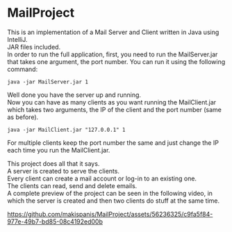 # MailProject

This is an implementation of a Mail Server and Client written in Java using IntelliJ.   
JAR files included.  
In order to run the full application, first, you need to run the MailServer.jar that takes one argument, the port number.
You can run it using the following command:
```
java -jar MailServer.jar 1
```
Well done you have the server up and running.  
Now you can have as many clients as you want running the MailClient.jar which takes two arguments, the IP of the client and the port number (same as before).
```
java -jar MailClient.jar "127.0.0.1" 1
```
For multiple clients keep the port number the same and just change the IP each time you run the MailClient.jar.

This project does all that it says.   
A server is created to serve the clients.   
Every client can create a mail account or log-in to an existing one.  
The clients can read, send and delete emails.  
A complete preview of the project can be seen in the following video, in which the server is created and then two clients do stuff at the same time.

  


https://github.com/makispanis/MailProject/assets/56236325/c9fa5f84-977e-49b7-bd85-08c4192ed00b



